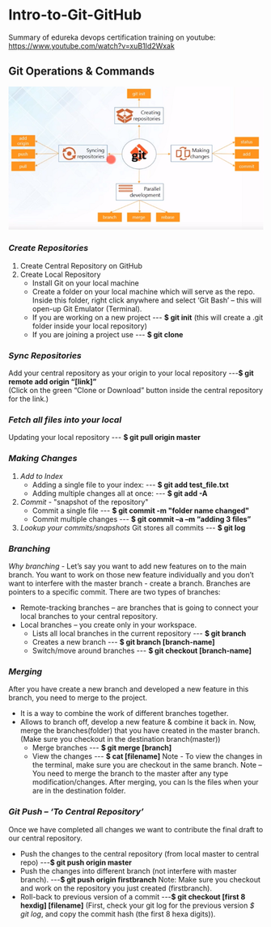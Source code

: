 # Intro-to-Git-GitHub
Summary of edureka devops certification training on youtube: https://www.youtube.com/watch?v=xuB1Id2Wxak
## Git Operations & Commands
![Git Operations and Commands](/images/git_pic1.png)
### *Create Repositories*
  1. Create Central Repository on GitHub
  2. Create Local Repository
     * Install Git on your local machine
     * Create a folder on your local machine which will serve as the repo. Inside this folder, right click anywhere and select ‘Git Bash’ –       this will open-up Git Emulator (Terminal).
     * If you are working on a new project --- **$ git init**
	 (this will create a .git folder inside your local repository)
     * If you are joining a project use --- **$ git clone** 
### *Sync Repositories*
  Add your central repository as your origin to your local repository ---**$ git remote add origin “[link]”**  
  (Click on the green “Clone or Download” button inside the central repository for the link.)
### *Fetch all files into your local*
  Updating your local repository --- **$ git pull origin master**
### *Making Changes*
  1. *Add to Index*
     * Adding a single file to your index:  --- **$ git add test_file.txt**
     * Adding multiple changes all at once: --- **$ git add -A**
  2. *Commit* - "snapshot of the repository"
     * Commit a single file --- **$ git commit -m "folder name changed"**
     * Commit multiple changes --- **$ git commit –a –m “adding 3 files”**
  3. *Lookup your commits/snapshots* 
     Git stores all commits --- **$ git log**

### *Branching*
  *Why branching* - Let’s say you want to add new features on to the main branch. You want to work on those new feature individually and you don’t want to interfere with the master branch - create a branch.
  Branches are pointers to a specific commit. There are two types of branches:
  - Remote-tracking branches – are branches that is  going to connect your local branches to your central repository.
  - Local branches – you create only in your workspace.
    * Lists all local branches in the current repository --- **$ git branch**
    * Creates a new branch        --- **$ git branch [branch-name]**
    * Switch/move around branches --- **$ git checkout [branch-name]**
### *Merging*
After you have create a new branch and developed a new feature in this branch, you need to merge to the project.
  - It is a way to combine the work of different branches together.
  - Allows to branch off, develop a new feature & combine it back in.
Now, merge the branches(folder) that you have created in the master branch. (Make sure you checkout in the destination branch(master))
    * Merge branches  ---  **$ git merge [branch]**
	* View the changes   ---  **$ cat [filename]**
Note - To view the changes in the terminal, make sure you are checkout in the same branch.
Note – You need to merge the branch to the master after any type modification/changes. After merging, you can ls the files when your are in the destination folder.
### *Git Push – ‘To Central Repository’*
  Once we have completed all changes we want to contribute the final draft to our central repository.
  * Push the changes to the central repository (from local master to central repo) ---**$ git push origin master**
  * Push the changes into different branch (not interfere with master branch). ---**$ git push origin firstbranch**
  Note: Make sure you checkout and work on the repository you just created (firstbranch).
  * Roll-back to previous version of a commit ---**$ git checkout [first 8 hexdig] [filename]**
  (First, check your git log for the previous version *$ git log*, and copy the commit hash (the first 8 hexa digits)).
